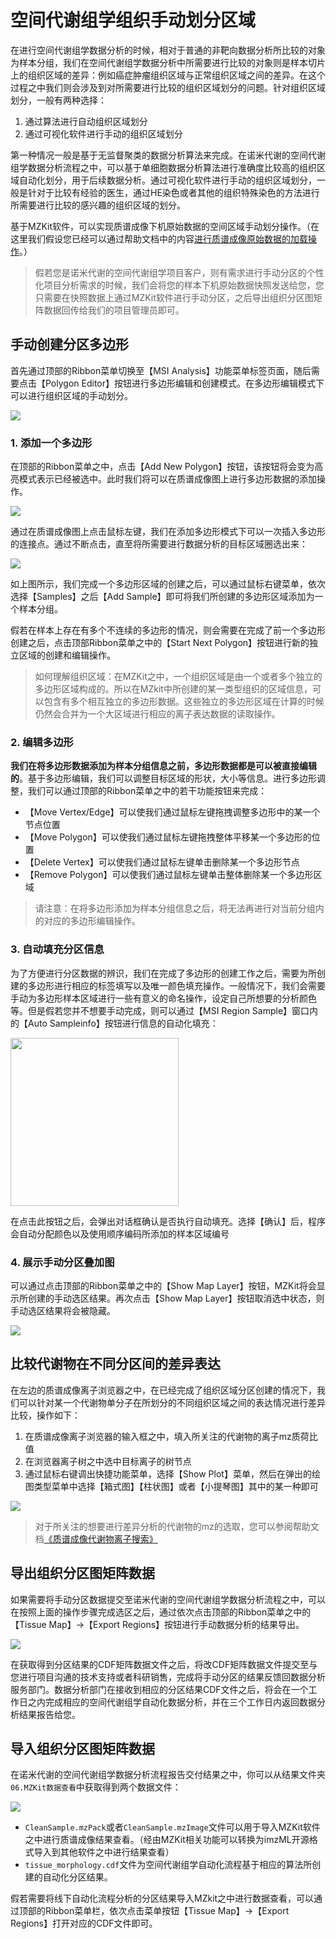# 空间代谢组学组织手动划分区域

<!-- 2022-08-08 -->

在进行空间代谢组学数据分析的时候，相对于普通的非靶向数据分析所比较的对象为样本分组，我们在空间代谢组学数据分析中所需要进行比较的对象则是样本切片上的组织区域的差异：例如癌症肿瘤组织区域与正常组织区域之间的差异。在这个过程之中我们则会涉及到对所需要进行比较的组织区域划分的问题。针对组织区域划分，一般有两种选择：

1. 通过算法进行自动组织区域划分
2. 通过可视化软件进行手动的组织区域划分

第一种情况一般是基于无监督聚类的数据分析算法来完成。在诺米代谢的空间代谢组学数据分析流程之中，可以基于单细胞数据分析算法进行准确度比较高的组织区域自动化划分，用于后续数据分析。通过可视化软件进行手动的组织区域划分，一般是针对于比较有经验的医生，通过HE染色或者其他的组织特殊染色的方法进行所需要进行比较的感兴趣的组织区域的划分。

基于MZKit软件，可以实现质谱成像下机原始数据的空间区域手动划分操作。（在这里我们假设您已经可以通过帮助文档中的内容[进行质谱成像原始数据的加载操作](#view-ms-imaging)。）

> 假若您是诺米代谢的空间代谢组学项目客户，则有需求进行手动分区的个性化项目分析需求的时候，我们会将您的样本下机原始数据快照发送给您，您只需要在快照数据上通过MZKit软件进行手动分区，之后导出组织分区图矩阵数据回传给我们的项目管理员即可。

## 手动创建分区多边形

首先通过顶部的Ribbon菜单切换至【MSI Analysis】功能菜单标签页面，随后需要点击【Polygon Editor】按钮进行多边形编辑和创建模式。在多边形编辑模式下可以进行组织区域的手动划分。

![](images/MSImaging/MSI-Ready.PNG)

### 1. 添加一个多边形

在顶部的Ribbon菜单之中，点击【Add New Polygon】按钮，该按钮将会变为高亮模式表示已经被选中。此时我们将可以在质谱成像图上进行多边形数据的添加操作。

![](images/MSImaging/add-new-polygon.PNG)

通过在质谱成像图上点击鼠标左键，我们在添加多边形模式下可以一次插入多边形的连接点。通过不断点击，直至将所需要进行数据分析的目标区域圈选出来：

![](images/MSImaging/add-sample.PNG)

如上图所示，我们完成一个多边形区域的创建之后，可以通过鼠标右键菜单，依次选择【Samples】之后【Add Sample】即可将我们所创建的多边形区域添加为一个样本分组。

假若在样本上存在有多个不连续的多边形的情况，则会需要在完成了前一个多边形创建之后，点击顶部Ribbon菜单之中的【Start Next Polygon】按钮进行新的独立区域的创建和编辑操作。

> 如何理解组织区域：在MZKit之中，一个组织区域是由一个或者多个独立的多边形区域构成的。所以在MZkit中所创建的某一类型组织的区域信息，可以包含有多个相互独立的多边形数据。这些独立的多边形区域在计算的时候仍然会合并为一个大区域进行相应的离子表达数据的读取操作。

### 2. 编辑多边形

**我们在将多边形数据添加为样本分组信息之前，多边形数据都是可以被直接编辑的**。基于多边形编辑，我们可以调整目标区域的形状，大小等信息。进行多边形调整，我们可以通过顶部的Ribbon菜单之中的若干功能按钮来完成：

+ 【Move Vertex/Edge】可以使我们通过鼠标左键拖拽调整多边形中的某一个节点位置
+ 【Move Polygon】可以使我们通过鼠标左键拖拽整体平移某一个多边形的位置
+ 【Delete Vertex】可以使我们通过鼠标左键单击删除某一个多边形节点
+ 【Remove Polygon】可以使我们通过鼠标左键单击整体删除某一个多边形区域

> 请注意：在将多边形添加为样本分组信息之后，将无法再进行对当前分组内的对应的多边形编辑操作。

### 3. 自动填充分区信息

为了方便进行分区数据的辨识，我们在完成了多边形的创建工作之后，需要为所创建的多边形进行相应的标签填写以及唯一颜色填充操作。一般情况下，我们会需要手动为多边形样本区域进行一些有意义的命名操作，设定自己所想要的分析颜色等。但是假若您并不想要手动完成，则可以通过【MSI Region Sample】窗口内的【Auto Sampleinfo】按钮进行信息的自动化填充：

<img src="https://mzkit.org/docs/images/MSImaging/auto-sampleinfo-generates.PNG" style="width: 269px;" />

在点击此按钮之后，会弹出对话框确认是否执行自动填充。选择【确认】后，程序会自动分配颜色以及使用顺序编码所添加的样本区域编号

### 4. 展示手动分区叠加图

可以通过点击顶部的Ribbon菜单之中的【Show Map Layer】按钮，MZKit将会显示所创建的手动选区结果。再次点击【Show Map Layer】按钮取消选中状态，则手动选区结果将会被隐藏。

![](images/MSImaging/show-sample-region-layers.PNG)

## 比较代谢物在不同分区间的差异表达

在左边的质谱成像离子浏览器之中，在已经完成了组织区域分区创建的情况下，我们可以针对某一个代谢物单分子在所划分的不同组织区域之间的表达情况进行差异比较，操作如下：

1. 在质谱成像离子浏览器的输入框之中，填入所关注的代谢物的离子mz质荷比值
2. 在浏览器离子树之中选中目标离子的树节点
3. 通过鼠标右键调出快捷功能菜单，选择【Show Plot】菜单，然后在弹出的绘图类型菜单中选择【箱式图】【柱状图】或者【小提琴图】其中的某一种即可

![](images/MSImaging/show-stats-plot.PNG)

> 对于所关注的想要进行差异分析的代谢物的mz的选取，您可以参阅帮助文档[《质谱成像代谢物离子搜索》](#msi-metabolite-query)

## 导出组织分区图矩阵数据

如果需要将手动分区数据提交至诺米代谢的空间代谢组学数据分析流程之中，可以在按照上面的操作步骤完成选区之后，通过依次点击顶部的Ribbon菜单之中的【Tissue Map】->【Export Regions】按钮进行手动数据分析的结果导出。

![](images/MSImaging/export-tissue-map.PNG)

在获取得到分区结果的CDF矩阵数据文件之后，将改CDF矩阵数据文件提交至与您进行项目沟通的技术支持或者科研销售，完成将手动分区的结果反馈回数据分析服务部门。数据分析部门在接收到相应的分区结果CDF文件之后，将会在一个工作日之内完成相应的空间代谢组学自动化数据分析，并在三个工作日内返回数据分析结果报告给您。

## 导入组织分区图矩阵数据

在诺米代谢的空间代谢组学数据分析流程报告交付结果之中，你可以从结果文件夹``06.MZKit数据查看``中获取得到两个数据文件：

![](images/MSImaging/result-file.PNG)

+ ``CleanSample.mzPack``或者``CleanSample.mzImage``文件可以用于导入MZKit软件之中进行质谱成像结果查看。（经由MZKit相关功能可以转换为imzML开源格式导入到其他软件之中进行结果查看）
+ ``tissue_morphology.cdf``文件为空间代谢组学自动化流程基于相应的算法所创建的自动化分区结果。

假若需要将线下自动化流程分析的分区结果导入MZkit之中进行数据查看，可以通过顶部的Ribbon菜单栏，依次点击菜单按钮【Tissue Map】->【Export Regions】打开对应的CDF文件即可。

